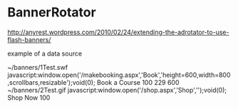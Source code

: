 BannerRotator
=============

http://anyrest.wordpress.com/2010/02/24/extending-the-adrotator-to-use-flash-banners/


example of a data source

<?xml version="1.0" encoding="utf-8" ?>
<Advertisements xmlns="http://schemas.microsoft.com/AspNet/AdRotator-Schedule-File">
 <Ad>
 <ImageUrl>~/banners/1Test.swf</ImageUrl>
 <NavigateUrl>javascript:window.open('/makebooking.aspx','Book','height=600,width=800,scrollbars,resizable');void(0);</NavigateUrl>
 <AlternateText>Book a Course</AlternateText>
 <Impressions>100</Impressions>
 <Width>229</Width>
 <Height>600</Height>
 </Ad>
 <Ad>
 <ImageUrl>~/banners/2Test.gif</ImageUrl>
 <NavigateUrl>javascript:window.open('/shop.aspx','Shop','');void(0);</NavigateUrl>
 <AlternateText>Shop Now</AlternateText>
 <Impressions>100</Impressions>
 </Ad>

</Advertisements>